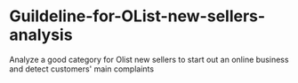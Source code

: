 # Guildeline-for-OList-new-sellers-analysis
Analyze a good category for Olist new sellers to start out an online business and detect customers' main complaints
